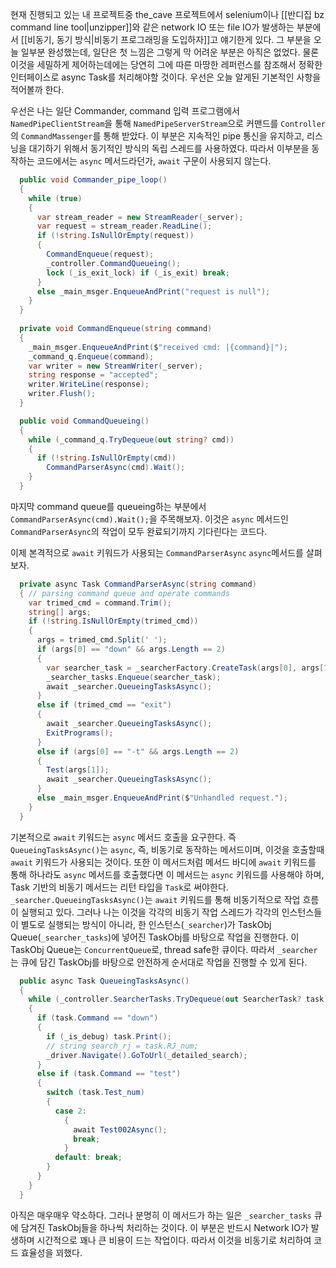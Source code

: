 현재 진행되고 있는 내 프로젝트중 the_cave 프로젝트에서 selenium이나 [[반디집 bz command line tool|unzipper]]와 같은 network IO 또는 file IO가 발생하는 부분에서 [[비동기, 동기 방식|비동기 프로그래밍을 도입하자]]고 얘기한게 있다. 그 부분을 오늘 일부분 완성했는데, 일단은 첫 느낌은 그렇게 막 어려운 부분은 아직은 없었다. 물론 이것을 세밀하게 제어하는데에는 당연히 그에 따른 마땅한 레퍼런스를 참조해서 정확한 인터페이스로 async Task를 처리해야할 것이다. 우선은 오늘 알게된 기본적인 사항을 적어볼까 한다.

우선은 나는 일단 Commander, command 입력 프로그램에서 `NamedPipeClientStream`을 통해 `NamedPipeServerStream`으로 커맨드를 `Controller`의 `CommandMassenger`를 통해 받았다. 이 부분은 지속적인 pipe 통신을 유지하고, 리스닝을 대기하기 위해서 동기적인 방식의 독립 스레드를 사용하였다. 따라서 이부분을 동작하는 코드에서는 `async` 메서드라던가, `await` 구문이 사용되지 않는다. 
```csharp
  public void Commander_pipe_loop()
  {
    while (true)
    {
      var stream_reader = new StreamReader(_server);
      var request = stream_reader.ReadLine();
      if (!string.IsNullOrEmpty(request))
      {
        CommandEnqueue(request);
        _controller.CommandQueueing();
        lock (_is_exit_lock) if (_is_exit) break;
      }
      else _main_msger.EnqueueAndPrint("request is null");
    }
  }
  
  private void CommandEnqueue(string command)
  {
    _main_msger.EnqueueAndPrint($"received cmd: |{command}|");
    _command_q.Enqueue(command);
    var writer = new StreamWriter(_server);
    string response = "accepted";
    writer.WriteLine(response);
    writer.Flush();
  }

  public void CommandQueueing()
  {
    while (_command_q.TryDequeue(out string? cmd))
    {
      if (!string.IsNullOrEmpty(cmd))
        CommandParserAsync(cmd).Wait();
    }
  }
```
마지막 command queue를 queueing하는 부분에서 `CommandParserAsync(cmd).Wait();`을 주목해보자. 이것은 `async` 메서드인`CommandParserAsync`의 작업이 모두 완료되기까지 기다린다는 코드다.

이제 본격적으로 `await` 키워드가 사용되는 `CommandParserAsync` `async`메서드를 살펴보자.
```csharp
  private async Task CommandParserAsync(string command)
  { // parsing command queue and operate commands
    var trimed_cmd = command.Trim();
    string[] args;
    if (!string.IsNullOrEmpty(trimed_cmd))
    {
      args = trimed_cmd.Split(' ');
      if (args[0] == "down" && args.Length == 2)
      {
        var searcher_task = _searcherFactory.CreateTask(args[0], args[1]);
        _searcher_tasks.Enqueue(searcher_task);
        await _searcher.QueueingTasksAsync();
      }
      else if (trimed_cmd == "exit")
      {
        await _searcher.QueueingTasksAsync();
        ExitPrograms();
      }
      else if (args[0] == "-t" && args.Length == 2)
      {
        Test(args[1]);
        await _searcher.QueueingTasksAsync();
      }
      else _main_msger.EnqueueAndPrint($"Unhandled request.");
    }
  }
```
 기본적으로 `await` 키워드는 `async` 메서드 호출을 요구한다. 즉 `QueueingTasksAsync()`는 `async`, 즉, 비동기로 동작하는 메서드이며, 이것을 호출할때 `await` 키워드가 사용되는 것이다. 또한 이 메서드처럼 메서드 바디에 `await` 키워드를 통해 하나라도 `async` 메서드를 호출했다면 이 메서드는 `async` 키워드를 사용해야 하며, Task 기반의 비동기 메서드는 리턴 타입을 `Task`로 써야한다.
 `_searcher.QueueingTasksAsync()`는 `await` 키워드를 통해 비동기적으로 작업 흐름이 실행되고 있다. 그러나 나는 이것을 각각의 비동기 작업 스레드가 각각의 인스턴스들이 별도로 실행되는 방식이 아니라, 한 인스턴스(`_searcher`)가 TaskObj Queue(`_searcher_tasks`)에 넣어진 TaskObj를 바탕으로 작업을 진행한다. 이 TaskObj Queue는 `ConcurrentQueue`로, thread safe한 큐이다. 따라서 `_searcher`는 큐에 담긴 TaskObj를 바탕으로 안전하게 순서대로 작업을 진행할 수 있게 된다.

```csharp
  public async Task QueueingTasksAsync()
  {
    while (_controller.SearcherTasks.TryDequeue(out SearcherTask? task))
    {
      if (task.Command == "down")
      {
        if (_is_debug) task.Print();
        // string search_rj = task.RJ_num;
        _driver.Navigate().GoToUrl(_detailed_search);
      }
      else if (task.Command == "test")
      {
        switch (task.Test_num)
        {
          case 2:
            {
              await Test002Async();
              break;
            }
          default: break;
        }
      }
    }
  }
```
아직은 매우매우 약소하다. 그러나 분명히 이 메서드가 하는 일은 `_searcher_tasks` 큐에 담겨진 TaskObj들을 하나씩 처리하는 것이다. 이 부분은 반드시 Network IO가 발생하며 시간적으로 꽤나 큰 비용이 드는 작업이다. 따라서 이것을 비동기로 처리하여 코드 효율성을 꾀했다. 
